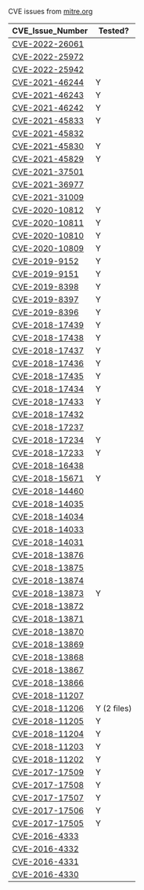 CVE issues from [mitre.org](https://cve.mitre.org/cgi-bin/cvekey.cgi?keyword=HDF5)

| CVE_Issue_Number | Tested? |
|---------|-------------|
|[CVE-2022-26061](https://cve.mitre.org/cgi-bin/cvename.cgi?name=CVE-2022-26061)||
|[CVE-2022-25972](https://cve.mitre.org/cgi-bin/cvename.cgi?name=CVE-2022-25972)||
|[CVE-2022-25942](https://cve.mitre.org/cgi-bin/cvename.cgi?name=CVE-2022-25942)||
|[CVE-2021-46244](https://cve.mitre.org/cgi-bin/cvename.cgi?name=CVE-2021-46244)|Y|
|[CVE-2021-46243](https://cve.mitre.org/cgi-bin/cvename.cgi?name=CVE-2021-46243)|Y|
|[CVE-2021-46242](https://cve.mitre.org/cgi-bin/cvename.cgi?name=CVE-2021-46242)|Y|
|[CVE-2021-45833](https://cve.mitre.org/cgi-bin/cvename.cgi?name=CVE-2021-45833)|Y|
|[CVE-2021-45832](https://cve.mitre.org/cgi-bin/cvename.cgi?name=CVE-2021-45832)||
|[CVE-2021-45830](https://cve.mitre.org/cgi-bin/cvename.cgi?name=CVE-2021-45830)|Y|
|[CVE-2021-45829](https://cve.mitre.org/cgi-bin/cvename.cgi?name=CVE-2021-45829)|Y|
|[CVE-2021-37501](https://cve.mitre.org/cgi-bin/cvename.cgi?name=CVE-2021-37501)||
|[CVE-2021-36977](https://cve.mitre.org/cgi-bin/cvename.cgi?name=CVE-2021-36977)||
|[CVE-2021-31009](https://cve.mitre.org/cgi-bin/cvename.cgi?name=CVE-2021-31009)||
|[CVE-2020-10812](https://cve.mitre.org/cgi-bin/cvename.cgi?name=CVE-2020-10812)|Y|
|[CVE-2020-10811](https://cve.mitre.org/cgi-bin/cvename.cgi?name=CVE-2020-10811)|Y|
|[CVE-2020-10810](https://cve.mitre.org/cgi-bin/cvename.cgi?name=CVE-2020-10810)|Y|
|[CVE-2020-10809](https://cve.mitre.org/cgi-bin/cvename.cgi?name=CVE-2020-10809)|Y|
|[CVE-2019-9152](https://cve.mitre.org/cgi-bin/cvename.cgi?name=CVE-2019-9152)|Y|
|[CVE-2019-9151](https://cve.mitre.org/cgi-bin/cvename.cgi?name=CVE-2019-9151)|Y|
|[CVE-2019-8398](https://cve.mitre.org/cgi-bin/cvename.cgi?name=CVE-2019-8398)|Y|
|[CVE-2019-8397](https://cve.mitre.org/cgi-bin/cvename.cgi?name=CVE-2019-8397)|Y|
|[CVE-2019-8396](https://cve.mitre.org/cgi-bin/cvename.cgi?name=CVE-2019-8396)|Y|
|[CVE-2018-17439](https://cve.mitre.org/cgi-bin/cvename.cgi?name=CVE-2018-17439)|Y|
|[CVE-2018-17438](https://cve.mitre.org/cgi-bin/cvename.cgi?name=CVE-2018-17438)|Y|
|[CVE-2018-17437](https://cve.mitre.org/cgi-bin/cvename.cgi?name=CVE-2018-17437)|Y|
|[CVE-2018-17436](https://cve.mitre.org/cgi-bin/cvename.cgi?name=CVE-2018-17436)|Y|
|[CVE-2018-17435](https://cve.mitre.org/cgi-bin/cvename.cgi?name=CVE-2018-17435)|Y|
|[CVE-2018-17434](https://cve.mitre.org/cgi-bin/cvename.cgi?name=CVE-2018-17434)|Y|
|[CVE-2018-17433](https://cve.mitre.org/cgi-bin/cvename.cgi?name=CVE-2018-17433)|Y|
|[CVE-2018-17432](https://cve.mitre.org/cgi-bin/cvename.cgi?name=CVE-2018-17432)||
|[CVE-2018-17237](https://cve.mitre.org/cgi-bin/cvename.cgi?name=CVE-2018-17237)||
|[CVE-2018-17234](https://cve.mitre.org/cgi-bin/cvename.cgi?name=CVE-2018-17234)|Y|
|[CVE-2018-17233](https://cve.mitre.org/cgi-bin/cvename.cgi?name=CVE-2018-17233)|Y|
|[CVE-2018-16438](https://cve.mitre.org/cgi-bin/cvename.cgi?name=CVE-2018-16438)||
|[CVE-2018-15671](https://cve.mitre.org/cgi-bin/cvename.cgi?name=CVE-2018-15671)|Y|
|[CVE-2018-14460](https://cve.mitre.org/cgi-bin/cvename.cgi?name=CVE-2018-14460)||
|[CVE-2018-14035](https://cve.mitre.org/cgi-bin/cvename.cgi?name=CVE-2018-14035)||
|[CVE-2018-14034](https://cve.mitre.org/cgi-bin/cvename.cgi?name=CVE-2018-14034)||
|[CVE-2018-14033](https://cve.mitre.org/cgi-bin/cvename.cgi?name=CVE-2018-14033)||
|[CVE-2018-14031](https://cve.mitre.org/cgi-bin/cvename.cgi?name=CVE-2018-14031)||
|[CVE-2018-13876](https://cve.mitre.org/cgi-bin/cvename.cgi?name=CVE-2018-13876)||
|[CVE-2018-13875](https://cve.mitre.org/cgi-bin/cvename.cgi?name=CVE-2018-13875)||
|[CVE-2018-13874](https://cve.mitre.org/cgi-bin/cvename.cgi?name=CVE-2018-13874)||
|[CVE-2018-13873](https://cve.mitre.org/cgi-bin/cvename.cgi?name=CVE-2018-13873)|Y|
|[CVE-2018-13872](https://cve.mitre.org/cgi-bin/cvename.cgi?name=CVE-2018-13872)||
|[CVE-2018-13871](https://cve.mitre.org/cgi-bin/cvename.cgi?name=CVE-2018-13871)||
|[CVE-2018-13870](https://cve.mitre.org/cgi-bin/cvename.cgi?name=CVE-2018-13870)||
|[CVE-2018-13869](https://cve.mitre.org/cgi-bin/cvename.cgi?name=CVE-2018-13869)||
|[CVE-2018-13868](https://cve.mitre.org/cgi-bin/cvename.cgi?name=CVE-2018-13868)||
|[CVE-2018-13867](https://cve.mitre.org/cgi-bin/cvename.cgi?name=CVE-2018-13867)||
|[CVE-2018-13866](https://cve.mitre.org/cgi-bin/cvename.cgi?name=CVE-2018-13866)||
|[CVE-2018-11207](https://cve.mitre.org/cgi-bin/cvename.cgi?name=CVE-2018-11207)||
|[CVE-2018-11206](https://cve.mitre.org/cgi-bin/cvename.cgi?name=CVE-2018-11206)|Y (2 files)|
|[CVE-2018-11205](https://cve.mitre.org/cgi-bin/cvename.cgi?name=CVE-2018-11205)|Y|
|[CVE-2018-11204](https://cve.mitre.org/cgi-bin/cvename.cgi?name=CVE-2018-11204)|Y|
|[CVE-2018-11203](https://cve.mitre.org/cgi-bin/cvename.cgi?name=CVE-2018-11203)|Y|
|[CVE-2018-11202](https://cve.mitre.org/cgi-bin/cvename.cgi?name=CVE-2018-11202)|Y|
|[CVE-2017-17509](https://cve.mitre.org/cgi-bin/cvename.cgi?name=CVE-2017-17509)|Y|
|[CVE-2017-17508](https://cve.mitre.org/cgi-bin/cvename.cgi?name=CVE-2017-17508)|Y|
|[CVE-2017-17507](https://cve.mitre.org/cgi-bin/cvename.cgi?name=CVE-2017-17507)|Y|
|[CVE-2017-17506](https://cve.mitre.org/cgi-bin/cvename.cgi?name=CVE-2017-17506)|Y|
|[CVE-2017-17505](https://cve.mitre.org/cgi-bin/cvename.cgi?name=CVE-2017-17505)|Y|
|[CVE-2016-4333](https://cve.mitre.org/cgi-bin/cvename.cgi?name=CVE-2016-4333)||
|[CVE-2016-4332](https://cve.mitre.org/cgi-bin/cvename.cgi?name=CVE-2016-4332)||
|[CVE-2016-4331](https://cve.mitre.org/cgi-bin/cvename.cgi?name=CVE-2016-4331)||
|[CVE-2016-4330](https://cve.mitre.org/cgi-bin/cvename.cgi?name=CVE-2016-4330)||
